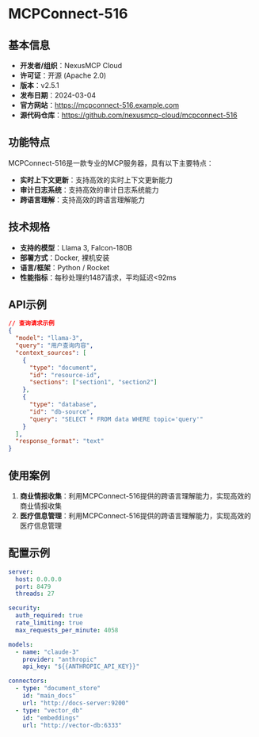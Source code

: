 # MCPConnect-516

## 基本信息

- **开发者/组织**：NexusMCP Cloud
- **许可证**：开源 (Apache 2.0)
- **版本**：v2.5.1
- **发布日期**：2024-03-04
- **官方网站**：https://mcpconnect-516.example.com
- **源代码仓库**：https://github.com/nexusmcp-cloud/mcpconnect-516

## 功能特点

MCPConnect-516是一款专业的MCP服务器，具有以下主要特点：

- **实时上下文更新**：支持高效的实时上下文更新能力
- **审计日志系统**：支持高效的审计日志系统能力
- **跨语言理解**：支持高效的跨语言理解能力


## 技术规格

- **支持的模型**：Llama 3, Falcon-180B
- **部署方式**：Docker, 裸机安装
- **语言/框架**：Python / Rocket
- **性能指标**：每秒处理约1487请求，平均延迟<92ms

## API示例

```json
// 查询请求示例
{
  "model": "llama-3",
  "query": "用户查询内容",
  "context_sources": [
    {
      "type": "document",
      "id": "resource-id",
      "sections": ["section1", "section2"]
    },
    {
      "type": "database",
      "id": "db-source",
      "query": "SELECT * FROM data WHERE topic='query'"
    }
  ],
  "response_format": "text"
}
```

## 使用案例

1. **商业情报收集**：利用MCPConnect-516提供的跨语言理解能力，实现高效的商业情报收集
2. **医疗信息管理**：利用MCPConnect-516提供的跨语言理解能力，实现高效的医疗信息管理


## 配置示例

```yaml
server:
  host: 0.0.0.0
  port: 8479
  threads: 27

security:
  auth_required: true
  rate_limiting: true
  max_requests_per_minute: 4058

models:
  - name: "claude-3"
    provider: "anthropic"
    api_key: "${{ANTHROPIC_API_KEY}}"

connectors:
  - type: "document_store"
    id: "main_docs"
    url: "http://docs-server:9200"
  - type: "vector_db"
    id: "embeddings"
    url: "http://vector-db:6333"
```